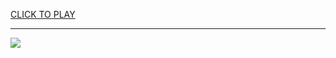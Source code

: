 
<a href="https://premium76.site?title=gitlab_unblocked_games_66&ref=13M">CLICK TO PLAY</a></h3>
<hr>

<a href="https://premium76.site?title=gitlab_unblocked_games_66&ref=13M"><img src="https://clearcache.store/games.png"></a>


